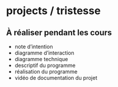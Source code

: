 # projects / tristesse

## À réaliser pendant les cours

- note d’intention
- diagramme d’interaction
- diagramme technique
- descriptif du programme 
- réalisation du programme
- vidéo de documentation du projet
